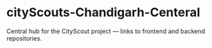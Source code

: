 # cityScouts-Chandigarh-Centeral
Central hub for the CityScout project — links to frontend and backend repositories.
